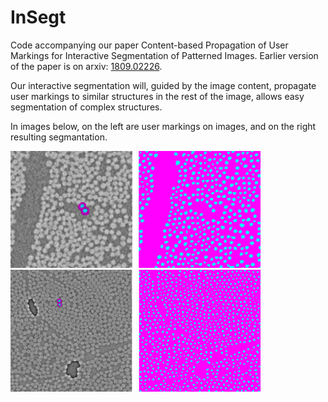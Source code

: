 # InSegt

Code accompanying our paper Content-based Propagation of User Markings for Interactive Segmentation of Patterned Images. Earlier version of the paper is on arxiv: [1809.02226](https://arxiv.org/pdf/1809.02226.pdf).

Our interactive segmentation will, guided by the image content, propagate user markings to similar structures in the rest of the image, allows easy segmentation of complex structures. 

In images below, on the left are user markings on images, and on the right resulting segmantation.

<img src="/images/glass_example.png" width="400">
<img src="/images/carbon_example.png" width="400">
